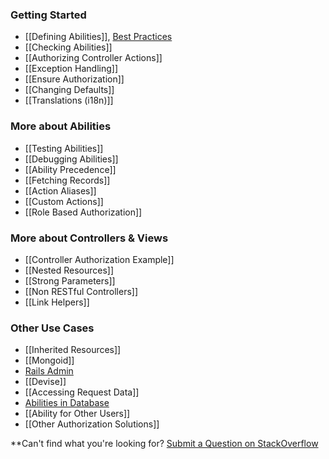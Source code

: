 ### Getting Started

* [[Defining Abilities]], [Best Practices](https://github.com/CanCanCommunity/cancancan/wiki/Defining-Abilities%3A-Best-Practices)
* [[Checking Abilities]]
* [[Authorizing Controller Actions]]
* [[Exception Handling]]
* [[Ensure Authorization]]
* [[Changing Defaults]]
* [[Translations (i18n)]]

### More about Abilities

* [[Testing Abilities]]
* [[Debugging Abilities]]
* [[Ability Precedence]]
* [[Fetching Records]]
* [[Action Aliases]]
* [[Custom Actions]]
* [[Role Based Authorization]]


### More about Controllers & Views

* [[Controller Authorization Example]]
* [[Nested Resources]]
* [[Strong Parameters]]
* [[Non RESTful Controllers]]
* [[Link Helpers]]


### Other Use Cases

* [[Inherited Resources]]
* [[Mongoid]]
* [Rails Admin](https://github.com/sferik/rails_admin/wiki/CanCanCan)
* [[Devise]]
* [[Accessing Request Data]]
* [Abilities in Database](./Abilities-in-Database.md)
* [[Ability for Other Users]]
* [[Other Authorization Solutions]]

**Can't find what you're looking for? [Submit a Question on StackOverflow](http://stackoverflow.com/questions/ask?tags=cancancan)
